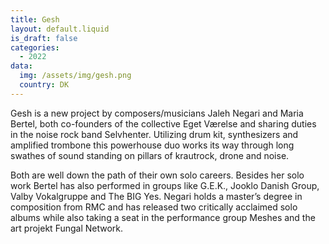 ```yaml
---
title: Gesh
layout: default.liquid
is_draft: false
categories:
  - 2022
data:
  img: /assets/img/gesh.png
  country: DK
---
```


<p>Gesh is a new project by composers/musicians Jaleh Negari and Maria Bertel, both co-founders of the collective Eget Værelse and sharing duties in the noise rock band Selvhenter. Utilizing drum kit, synthesizers and amplified trombone this powerhouse duo works its way through long swathes of sound standing on pillars of krautrock, drone and noise.</p>

<p>Both are well down the path of their own solo careers. Besides her solo work Bertel has also performed in groups like G.E.K., Jooklo Danish Group, Valby Vokalgruppe and The BIG Yes. Negari holds a master’s degree in composition from RMC and has released two critically acclaimed solo albums while also taking a seat in the performance group Meshes and the art projekt Fungal Network. 
</p>
